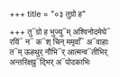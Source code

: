+++
title = "०३ तुग्रो ह"

+++
तु᳓ग्रो ह भुज्यु᳓म् अश्विनोदमेघे᳓  
रयिं᳓ न᳓ क᳓श् चिन् ममृवाँ᳓ अ᳓वाहाः  
त᳓म् ऊहथुर् नौभि᳓र् आत्मन्व᳓तीभिर्  
अन्तरिक्षप्रु᳓द्भिर् अ᳓पोदकाभिः